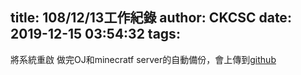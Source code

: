 title: 108/12/13工作紀錄
author: CKCSC
date: 2019-12-15 03:54:32
tags:
---
將系統重啟
做完OJ和minecratf server的自動備份，會上傳到[github](https://github.com/ckcscnet/)